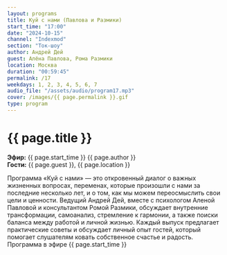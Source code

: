 ```yaml
---
layout: programs
title: Куй с нами (Павлова и Размики)
start_time: "17:00"
date: "2024-10-15"
channel: "Indexmod"
section: "Ток-шоу"
author: Андрей Дей
guest: Алёна Павлова, Рома Размики
location: Москва
duration: "00:59:45"
permalink: /17
weekdays: 1, 2, 3, 4, 5, 6, 7
audio_file: "/assets/audio/program17.mp3"
cover: /images/{{ page.permalink }}.gif
type: program
---
```


# {{ page.title }}

**Эфир:** {{ page.start_time }} {{ page.author }}  
**Гости:** {{ page.guest }}, {{ page.location }}

Программа «Куй с нами» — это откровенный диалог о важных жизненных вопросах, переменах, которые произошли с нами за последние несколько лет, и о том, как мы можем переосмыслить свои цели и ценности. Ведущий Андрей Дей, вместе с психологом Аленой Павловой и консультантом Ромой Размики, обсуждает внутренние трансформации, самоанализ, стремление к гармонии, а также поиски баланса между работой и личной жизнью. Каждый выпуск предлагает практические советы и обсуждает личный опыт гостей, который помогает слушателям ковать собственное счастье и радость. Программа в эфире {{ page.start_time }}

<p><audio id="audio-player">
  <source src="{{ page.audio_file }}" type="audio/mpeg">
  Ваш браузер не поддерживает воспроизведение аудио.
</audio></p>

